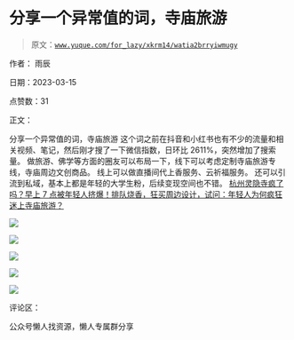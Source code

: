 # 分享一个异常值的词，寺庙旅游

> 原文：[`www.yuque.com/for_lazy/xkrm14/watia2brryiwmugy`](https://www.yuque.com/for_lazy/xkrm14/watia2brryiwmugy)



作者： 雨辰



日期：2023-03-15



点赞数：31



正文：



分享一个异常值的词，寺庙旅游 这个词之前在抖音和小红书也有不少的流量和相关视频、笔记，然后刚才搜了一下微信指数，日环比 2611%，突然增加了搜索量。 做旅游、佛学等方面的圈友可以布局一下，线下可以考虑定制寺庙旅游专线，寺庙周边文创商品。 线上可以做直播间代上香服务、云祈福服务。 还可以引流到私域，基本上都是年轻的大学生粉，后续变现空间也不错。 [杭州灵隐寺疯了吗？早上 7 点被年轻人挤爆！排队烧香，狂买周边设计，试问：年轻人为何疯狂迷上寺庙旅游？](https://mp.weixin.qq.com/s/jknj1lU5iHG7NsyLUD5B_Q)



![](img/6eb27bf939d20f0b4d5a4f990ba519d9.png)  

![](img/06e9bd8a74b387aa7bab97653b917293.png)  

![](img/126f2f5827d01caa54d7878ba0e2dac9.png)  

![](img/f5d436878463f51f2d60e4c65688a67f.png)  

![](img/04a0f1f678a8f55759a67a6d27614ee5.png)  

评论区：



公众号懒人找资源，懒人专属群分享

